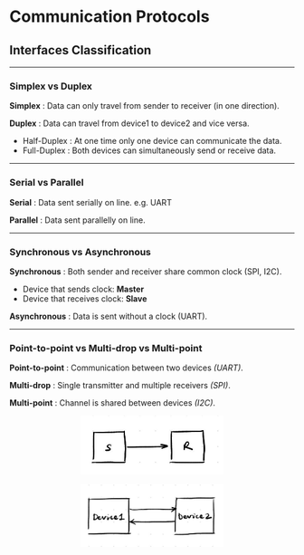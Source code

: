 # Communication Protocols

## Interfaces Classification
---
### Simplex vs Duplex

**Simplex** : Data can only travel from sender to receiver (in one direction).

**Duplex** : Data can travel from device1 to device2 and vice versa.
 - Half-Duplex : At one time only one device can communicate the data.
 - Full-Duplex : Both devices can simultaneously send or receive data.

---
### Serial vs Parallel

**Serial** : Data sent serially on line. e.g. UART

**Parallel** : Data sent parallelly on line.

---
### Synchronous vs Asynchronous

**Synchronous** : Both sender and receiver share common clock (SPI, I2C).
- Device that sends clock: **Master**
- Device that receives clock: **Slave**

**Asynchronous** : Data is sent without a clock (UART).

---
### Point-to-point vs Multi-drop vs Multi-point

**Point-to-point** : Communication between two devices *(UART)*.

**Multi-drop** : Single transmitter and multiple receivers *(SPI)*.

**Multi-point** : Channel is shared between devices *(I2C)*.

<p align="center">
 <img src="https://github.com/shraddha375/Communication_Protocols/blob/main/images/image1.jpg" width=50% height=50%>
</p>

<p align="center">
 <img src="https://github.com/shraddha375/Communication_Protocols/blob/main/images/image2.jpg" width=50% height=50%>
</p>
